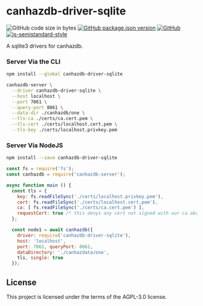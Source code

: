 # canhazdb-driver-sqlite
![GitHub code size in bytes](https://img.shields.io/github/languages/code-size/canhazdb/driver-sqlite)
[![GitHub package.json version](https://img.shields.io/github/package-json/v/canhazdb/driver-sqlite)](https://github.com/canhazdb/driver-sqlite/blob/master/package.json)
[![GitHub](https://img.shields.io/github/license/canhazdb/driver-sqlite)](https://github.com/canhazdb/driver-sqlite/blob/master/LICENSE)
[![js-semistandard-style](https://img.shields.io/badge/code%20style-semistandard-brightgreen.svg)](https://github.com/standard/semistandard)

A sqlite3 drivers for canhazdb.

### Server Via the CLI
```bash
npm install --global canhazdb-driver-sqlite
```

```bash
canhazdb-server \
  --driver canhazdb-driver-sqlite \
  --host localhost \
  --port 7061 \
  --query-port 8061 \
  --data-dir ./canhazdb/one \
  --tls-ca ./certs/ca.cert.pem \
  --tls-cert ./certs/localhost.cert.pem \
  --tls-key ./certs/localhost.privkey.pem
```

### Server Via NodeJS
```bash
npm install --save canhazdb-driver-sqlite
```

```javascript
const fs = require('fs');
const canhazdb = require('canhazdb-server');

async function main () {
  const tls = {
    key: fs.readFileSync('./certs/localhost.privkey.pem'),
    cert: fs.readFileSync('./certs/localhost.cert.pem'),
    ca: [ fs.readFileSync('./certs/ca.cert.pem') ],
    requestCert: true /* this denys any cert not signed with our ca above */
  };

  const node1 = await canhazdb({
    driver: require('canhazdb-driver-sqlite'),
    host: 'localhost',
    port: 7061, queryPort: 8061,
    dataDirectory: './canhazdata/one',
    tls, single: true
  });
```

## License
This project is licensed under the terms of the AGPL-3.0 license.
